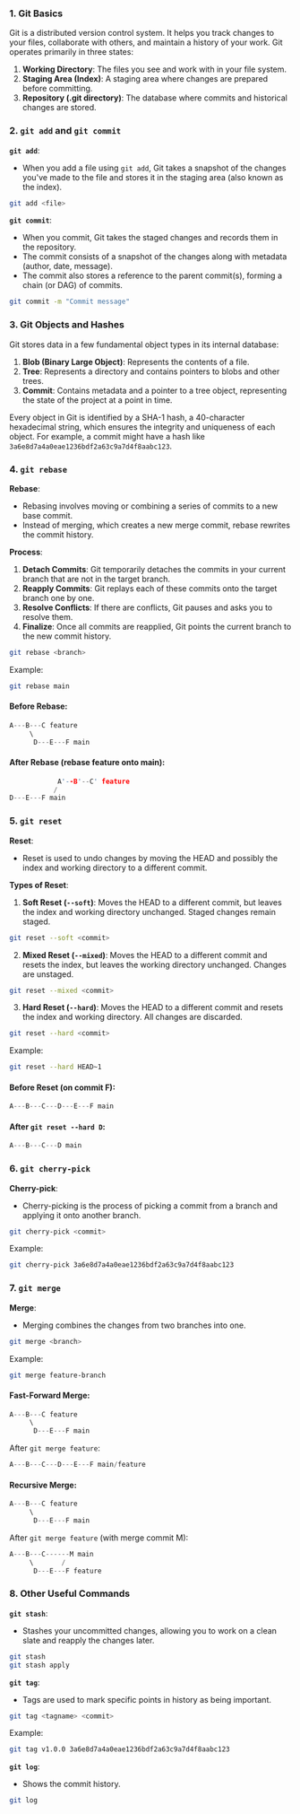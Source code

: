 

### 1. Git Basics
Git is a distributed version control system. It helps you track changes to your files, collaborate with others, and maintain a history of your work. Git operates primarily in three states:

1. **Working Directory**: The files you see and work with in your file system.
2. **Staging Area (Index)**: A staging area where changes are prepared before committing.
3. **Repository (.git directory)**: The database where commits and historical changes are stored.

### 2. `git add` and `git commit`

**`git add`**:
- When you add a file using `git add`, Git takes a snapshot of the changes you've made to the file and stores it in the staging area (also known as the index).

```bash
git add <file>
```

**`git commit`**:
- When you commit, Git takes the staged changes and records them in the repository.
- The commit consists of a snapshot of the changes along with metadata (author, date, message).
- The commit also stores a reference to the parent commit(s), forming a chain (or DAG) of commits.

```bash
git commit -m "Commit message"
```

### 3. Git Objects and Hashes
Git stores data in a few fundamental object types in its internal database:

1. **Blob (Binary Large Object)**: Represents the contents of a file.
2. **Tree**: Represents a directory and contains pointers to blobs and other trees.
3. **Commit**: Contains metadata and a pointer to a tree object, representing the state of the project at a point in time.

Every object in Git is identified by a SHA-1 hash, a 40-character hexadecimal string, which ensures the integrity and uniqueness of each object. For example, a commit might have a hash like `3a6e8d7a4a0eae1236bdf2a63c9a7d4f8aabc123`.

### 4. `git rebase`

**Rebase**:
- Rebasing involves moving or combining a series of commits to a new base commit.
- Instead of merging, which creates a new merge commit, rebase rewrites the commit history.

**Process**:
1. **Detach Commits**: Git temporarily detaches the commits in your current branch that are not in the target branch.
2. **Reapply Commits**: Git replays each of these commits onto the target branch one by one.
3. **Resolve Conflicts**: If there are conflicts, Git pauses and asks you to resolve them.
4. **Finalize**: Once all commits are reapplied, Git points the current branch to the new commit history.

```bash
git rebase <branch>
```

Example:

```bash
git rebase main
```

#### Before Rebase:

```c
A---B---C feature
     \
      D---E---F main
```

#### After Rebase (rebase feature onto main):

```c
            A'--B'--C' feature
           /
D---E---F main
```

### 5. `git reset`

**Reset**:
- Reset is used to undo changes by moving the HEAD and possibly the index and working directory to a different commit.

**Types of Reset**:
1. **Soft Reset (`--soft`)**: Moves the HEAD to a different commit, but leaves the index and working directory unchanged. Staged changes remain staged.

```bash
git reset --soft <commit>
```

2. **Mixed Reset (`--mixed`)**: Moves the HEAD to a different commit and resets the index, but leaves the working directory unchanged. Changes are unstaged.

```bash
git reset --mixed <commit>
```

3. **Hard Reset (`--hard`)**: Moves the HEAD to a different commit and resets the index and working directory. All changes are discarded.

```bash
git reset --hard <commit>
```

Example:

```bash
git reset --hard HEAD~1
```

#### Before Reset (on commit F):

```c
A---B---C---D---E---F main
```

#### After `git reset --hard D`:

```c
A---B---C---D main
```

### 6. `git cherry-pick`

**Cherry-pick**:
- Cherry-picking is the process of picking a commit from a branch and applying it onto another branch.

```bash
git cherry-pick <commit>
```

Example:

```bash
git cherry-pick 3a6e8d7a4a0eae1236bdf2a63c9a7d4f8aabc123
```

### 7. `git merge`

**Merge**:
- Merging combines the changes from two branches into one.

```bash
git merge <branch>
```

Example:

```bash
git merge feature-branch
```

#### Fast-Forward Merge:

``` c
A---B---C feature
     \
      D---E---F main
```

After `git merge feature`:

```c
A---B---C---D---E---F main/feature
```

#### Recursive Merge:

```c
A---B---C feature
     \
      D---E---F main
```

After `git merge feature` (with merge commit M):

```c
A---B---C------M main
     \       /
      D---E---F feature
```

### 8. Other Useful Commands

**`git stash`**:
- Stashes your uncommitted changes, allowing you to work on a clean slate and reapply the changes later.

```bash
git stash
git stash apply
```

**`git tag`**:
- Tags are used to mark specific points in history as being important.

```bash
git tag <tagname> <commit>
```

Example:

```bash
git tag v1.0.0 3a6e8d7a4a0eae1236bdf2a63c9a7d4f8aabc123
```

**`git log`**:
- Shows the commit history.

```bash
git log
```

